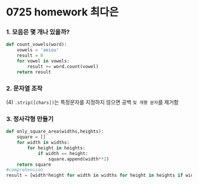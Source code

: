 # 0725 homework 최다은

### 1. 모음은 몇 개나 있을까?

```python
def count_vowels(word):
    vowels = 'aeiou'
    result = 0
    for vowel in vowels:
        result += word.count(vowel)
    return result
```

### 2. 문자열 조작

(4) `.strip([chars])`는 특정문자를 지정하지 않으면 공백 `및 개행 문자`를 제거함

### 3. 정사각형 만들기

```python
def only_square_area(widths,heights):
    square = []
    for width in widths:
        for height in heights:
            if width == height:
                square.append(width**2)
    return square
#comprehension
result = [width*height for width in widths for height in heights if width == height]
```


